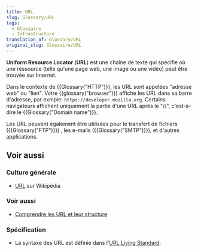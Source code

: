 ```yaml
---
title: URL
slug: Glossary/URL
tags:
  - Glossaire
  - Infrastructure
translation_of: Glossary/URL
original_slug: Glossaire/URL
---
```

**Uniform Resource Locator** (**URL**) est une chaîne de texte qui spécifie où une ressource (telle qu'une page web, une image ou une vidéo) peut être trouvée sur Internet.

Dans le contexte de {{Glossary("HTTP")}}, les URL sont appelées "adresse web" ou "lien". Votre {{glossary("browser")}} affiche les URL dans sa barre d'adresse, par exmple: `https://developer.mozilla.org`. Certains navigateurs affichent uniquement la partie d'une URL après le "//", c'est-à-dire le {{Glossary("Domain name")}}.

Les URL peuvent également être utilisées pour le transfert de fichiers ({{Glossary("FTP")}}) , les e-mails ({{Glossary("SMTP")}}), et d'autres applications.

## Voir aussi

### Culture générale

- [URL](https://fr.wikipedia.org/wiki/Uniform_Resource_Locator) sur Wikipédia

### Voir aussi

- [Comprendre les URL et leur structure](/fr/Learn/Understanding_URLs)

### Spécification

- La syntaxe des URL est définie dans l'[URL Living Standard](https://url.spec.whatwg.org/).
